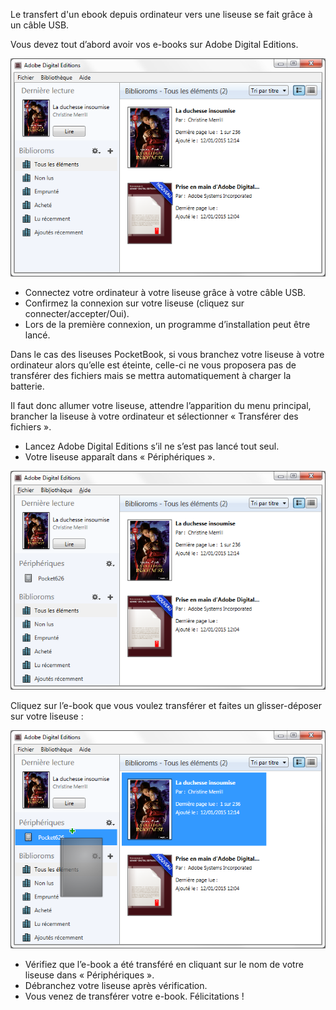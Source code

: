 Le transfert d'un ebook depuis ordinateur vers une liseuse se fait grâce à un câble USB.

Vous devez tout d’abord avoir vos e-books sur Adobe Digital Editions.

![](/images/transferer-ordinateur-liseuse-1.png)

* Connectez votre ordinateur à votre liseuse grâce à votre câble USB.
* Confirmez la connexion sur votre liseuse (cliquez sur connecter/accepter/Oui).
* Lors de la première connexion, un programme d’installation peut être lancé.

<div class="warningtip">
    <p>Dans le cas des liseuses PocketBook, si vous branchez votre liseuse à votre ordinateur alors qu’elle est éteinte, celle-ci ne vous proposera pas de transférer des fichiers mais se mettra automatiquement à charger la batterie.</p>
    <p>Il faut donc allumer votre liseuse, attendre l’apparition du menu principal, brancher la liseuse à votre ordinateur et sélectionner « Transférer des fichiers ».</p>
</div>

* Lancez Adobe Digital Editions s’il ne s’est pas lancé tout seul. 
* Votre liseuse apparaît dans « Périphériques ». 

![](/images/transferer-ordinateur-liseuse-2.png)

Cliquez sur l’e-book que vous voulez transférer et faites un glisser-déposer sur votre liseuse : 

![](/images/transferer-ordinateur-liseuse-3.png)

* Vérifiez que l’e-book a été transféré en cliquant sur le nom de votre liseuse dans « Périphériques ». 
* Débranchez votre liseuse après vérification. 
* Vous venez de transférer votre e-book. Félicitations !
